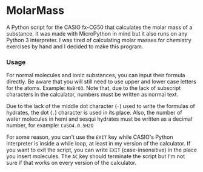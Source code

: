 # MolarMass
A Python script for the CASIO fx-CG50 that calculates the molar mass of a substance. It was made with MicroPython in mind but it also runs on any Python 3 interpreter. I was tired of calculating molar masses for chemistry exercises by hand and I decided to make this program.

### Usage

For normal molecules and ionic substances, you can input their formula directly. Be aware that you will still need to use upper and lower case letters for the atoms. Example: `NaBrO3`. Note that, due to the lack of subscript characters in the calculator, numbers must be written as normal text.

Due to the lack of the middle dot character (`·`) used to write the formulas of hydrates, the dot (`.`) character is used in its place. Also, the number of water molecules in hemi and sesqui hydrates must be written as a decimal number, for example: `CaSO4.0.5H2O`

For some reason, you can't use the `EXIT` key while CASIO's Python interpreter is inside a while loop, at least in my version of the calculator. If you want to exit the script, you can write `EXIT` (case-insensitive) in the place you insert molecules. The `AC` key should terminate the script but I'm not sure if that works on every version of the calculator.
